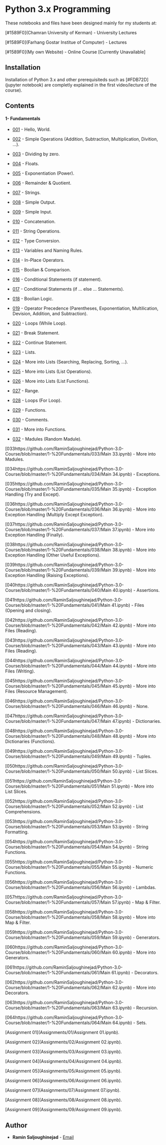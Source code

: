 # Python 3.x Programming 

These notebooks and files have been designed mainly for my students at:

[#1589F0](Chamran University of Kerman) - University Lectures

[#1589F0](Farhang Gostar Institue of Computer) - Lectures

[#1589F0](My own Website) - Online Course [Currently Unavailable]


## Installation

Installation of Python 3.x and other prerequisiteds such as [#FDB72D](jupyter notebook) are completly explained in the first video/lecture of the course).


## Contents
#### 1- Fundamentals
* [001](https://github.com/RaminSaljoughinejad/Python-3.0-Course/blob/master/1-%20Fundamentals/001/Main%2001.ipynb) - Hello, World.
* [002](https://github.com/RaminSaljoughinejad/Python-3.0-Course/blob/master/1-%20Fundamentals/002/Main%2002.ipynb) - Simple Operations (Addition, Subtraction, Multiplication, Divition, ...).

* [003](https://github.com/RaminSaljoughinejad/Python-3.0-Course/blob/master/1-%20Fundamentals/003/Main%2003.ipynb) - Dividing by zero.

* [004](https://github.com/RaminSaljoughinejad/Python-3.0-Course/blob/master/1-%20Fundamentals/004/Main%2004.ipynb) - Floats.

* [005](https://github.com/RaminSaljoughinejad/Python-3.0-Course/blob/master/1-%20Fundamentals/005/Main%2005.ipynb) - Exponentiation (Power).

* [006](https://github.com/RaminSaljoughinejad/Python-3.0-Course/blob/master/1-%20Fundamentals/006/Main%2006.ipynb) - Remainder & Quotient.

* [007](https://github.com/RaminSaljoughinejad/Python-3.0-Course/blob/master/1-%20Fundamentals/007/Main%2007.ipynb) - Strings.

* [008](https://github.com/RaminSaljoughinejad/Python-3.0-Course/blob/master/1-%20Fundamentals/008/Main%2008.ipynb) - Simple Output.

* [009](https://github.com/RaminSaljoughinejad/Python-3.0-Course/blob/master/1-%20Fundamentals/009/Main%2009.ipynb) - Simple Input.

* [010](https://github.com/RaminSaljoughinejad/Python-3.0-Course/blob/master/1-%20Fundamentals/010/Main%2010.ipynb) - Concatenation.

* [011](https://github.com/RaminSaljoughinejad/Python-3.0-Course/blob/master/1-%20Fundamentals/011/Main%2011.ipynb) - String Operations.

* [012](https://github.com/RaminSaljoughinejad/Python-3.0-Course/blob/master/1-%20Fundamentals/012/Main%2012.ipynb) - Type Conversion.

* [013](https://github.com/RaminSaljoughinejad/Python-3.0-Course/blob/master/1-%20Fundamentals/013/Main%2013.ipynb) - Variables and Naming Rules.

* [014](https://github.com/RaminSaljoughinejad/Python-3.0-Course/blob/master/1-%20Fundamentals/014/Main%2014.ipynb) - In-Place Operators.

* [015](https://github.com/RaminSaljoughinejad/Python-3.0-Course/blob/master/1-%20Fundamentals/015/Main%2015.ipynb) - Boolian & Comparison.

* [016](https://github.com/RaminSaljoughinejad/Python-3.0-Course/blob/master/1-%20Fundamentals/016/Main%2016.ipynb) - Conditional Statements (if statement).

* [017](https://github.com/RaminSaljoughinejad/Python-3.0-Course/blob/master/1-%20Fundamentals/017/Main%2017.ipynb) - Conditional Statements (if ... else ... Statements).

* [018](https://github.com/RaminSaljoughinejad/Python-3.0-Course/blob/master/1-%20Fundamentals/018/Main%2018.ipynb) - Boolian Logic.

* [019](https://github.com/RaminSaljoughinejad/Python-3.0-Course/blob/master/1-%20Fundamentals/019/Main%2019.ipynb) - Operator Precedence (Parentheses, Exponentiation, Multilication, Devision, Addition, and Subtraction).

* [020](https://github.com/RaminSaljoughinejad/Python-3.0-Course/blob/master/1-%20Fundamentals/020/Main%2020.ipynb) - Loops (While Loop).

* [021](https://github.com/RaminSaljoughinejad/Python-3.0-Course/blob/master/1-%20Fundamentals/021/Main%2021.ipynb) - Break Statement.

* [022](https://github.com/RaminSaljoughinejad/Python-3.0-Course/blob/master/1-%20Fundamentals/022/Main%2022.ipynb) - Continue Statement.

* [023](https://github.com/RaminSaljoughinejad/Python-3.0-Course/blob/master/1-%20Fundamentals/023/Main%2023.ipynb) - Lists.

* [024](https://github.com/RaminSaljoughinejad/Python-3.0-Course/blob/master/1-%20Fundamentals/024/Main%2024.ipynb) - More into Lists (Searching, Replacing, Sorting, ...).

* [025](https://github.com/RaminSaljoughinejad/Python-3.0-Course/blob/master/1-%20Fundamentals/025/Main%2025.ipynb) - More into Lists (List Operations).

* [026](https://github.com/RaminSaljoughinejad/Python-3.0-Course/blob/master/1-%20Fundamentals/026/Main%2026.ipynb) - More into Lists (List Functions).

* [027](https://github.com/RaminSaljoughinejad/Python-3.0-Course/blob/master/1-%20Fundamentals/027/Main%2027.ipynb) - Range.

* [028](https://github.com/RaminSaljoughinejad/Python-3.0-Course/blob/master/1-%20Fundamentals/028/Main%2028.ipynb) - Loops (For Loop).

* [029](https://github.com/RaminSaljoughinejad/Python-3.0-Course/blob/master/1-%20Fundamentals/029/Main%2029.ipynb) - Functions.

* [030](https://github.com/RaminSaljoughinejad/Python-3.0-Course/blob/master/1-%20Fundamentals/030/Main%2030.ipynb) - Comments.

* [031](https://github.com/RaminSaljoughinejad/Python-3.0-Course/blob/master/1-%20Fundamentals/031/Main%2031.ipynb) - More into Functions.

* [032](https://github.com/RaminSaljoughinejad/Python-3.0-Course/blob/master/1-%20Fundamentals/032/Main%2032.ipynb) - Madules (Random Madule).


[033https://github.com/RaminSaljoughinejad/Python-3.0-Course/blob/master/1-%20Fundamentals/033/Main 33.ipynb) - More into Madules.

[034https://github.com/RaminSaljoughinejad/Python-3.0-Course/blob/master/1-%20Fundamentals/034/Main 34.ipynb) - Exceptions.

[035https://github.com/RaminSaljoughinejad/Python-3.0-Course/blob/master/1-%20Fundamentals/035/Main 35.ipynb) - Exception Handling (Try and Except).

[036https://github.com/RaminSaljoughinejad/Python-3.0-Course/blob/master/1-%20Fundamentals/036/Main 36.ipynb) - More into Exception Handling (Multiply Except Exception).

[037https://github.com/RaminSaljoughinejad/Python-3.0-Course/blob/master/1-%20Fundamentals/037/Main 37.ipynb) - More into Exception Handling (Finally).

[038https://github.com/RaminSaljoughinejad/Python-3.0-Course/blob/master/1-%20Fundamentals/038/Main 38.ipynb) - More into Exception Handling (Other Useful Exceptions).

[039https://github.com/RaminSaljoughinejad/Python-3.0-Course/blob/master/1-%20Fundamentals/039/Main 39.ipynb) - More into Exception Handling (Raising Exceptions).

[040https://github.com/RaminSaljoughinejad/Python-3.0-Course/blob/master/1-%20Fundamentals/040/Main 40.ipynb) - Assertions.

[041https://github.com/RaminSaljoughinejad/Python-3.0-Course/blob/master/1-%20Fundamentals/041/Main 41.ipynb) - Files (Opening and closing).

[042https://github.com/RaminSaljoughinejad/Python-3.0-Course/blob/master/1-%20Fundamentals/042/Main 42.ipynb) - More into Files (Reading).

[043https://github.com/RaminSaljoughinejad/Python-3.0-Course/blob/master/1-%20Fundamentals/043/Main 43.ipynb) - More into Files (Reading).

[044https://github.com/RaminSaljoughinejad/Python-3.0-Course/blob/master/1-%20Fundamentals/044/Main 44.ipynb) - More into Files (Writing).

[045https://github.com/RaminSaljoughinejad/Python-3.0-Course/blob/master/1-%20Fundamentals/045/Main 45.ipynb) - More into Files (Resource Management).

[046https://github.com/RaminSaljoughinejad/Python-3.0-Course/blob/master/1-%20Fundamentals/046/Main 46.ipynb) - None.

[047https://github.com/RaminSaljoughinejad/Python-3.0-Course/blob/master/1-%20Fundamentals/047/Main 47.ipynb) - Dictionaries.

[048https://github.com/RaminSaljoughinejad/Python-3.0-Course/blob/master/1-%20Fundamentals/048/Main 48.ipynb) - More into Dictionaries (Functions).

[049https://github.com/RaminSaljoughinejad/Python-3.0-Course/blob/master/1-%20Fundamentals/049/Main 49.ipynb) - Tuples.

[050https://github.com/RaminSaljoughinejad/Python-3.0-Course/blob/master/1-%20Fundamentals/050/Main 50.ipynb) - List Slices.

[051https://github.com/RaminSaljoughinejad/Python-3.0-Course/blob/master/1-%20Fundamentals/051/Main 51.ipynb) - More into List Slices.

[052https://github.com/RaminSaljoughinejad/Python-3.0-Course/blob/master/1-%20Fundamentals/052/Main 52.ipynb) - List Comprehensions.

[053https://github.com/RaminSaljoughinejad/Python-3.0-Course/blob/master/1-%20Fundamentals/053/Main 53.ipynb) - String Formatting.

[054https://github.com/RaminSaljoughinejad/Python-3.0-Course/blob/master/1-%20Fundamentals/054/Main 54.ipynb) - String Functions.

[055https://github.com/RaminSaljoughinejad/Python-3.0-Course/blob/master/1-%20Fundamentals/055/Main 55.ipynb) - Numeric Functions.

[056https://github.com/RaminSaljoughinejad/Python-3.0-Course/blob/master/1-%20Fundamentals/056/Main 56.ipynb) - Lambdas.

[057https://github.com/RaminSaljoughinejad/Python-3.0-Course/blob/master/1-%20Fundamentals/057/Main 57.ipynb) - Map & Filter.

[058https://github.com/RaminSaljoughinejad/Python-3.0-Course/blob/master/1-%20Fundamentals/058/Main 58.ipynb) - More into Map & Filter.

[059https://github.com/RaminSaljoughinejad/Python-3.0-Course/blob/master/1-%20Fundamentals/059/Main 59.ipynb) - Generators.

[060https://github.com/RaminSaljoughinejad/Python-3.0-Course/blob/master/1-%20Fundamentals/060/Main 60.ipynb) - More into Generators.

[061https://github.com/RaminSaljoughinejad/Python-3.0-Course/blob/master/1-%20Fundamentals/061/Main 61.ipynb) - Decorators.

[062https://github.com/RaminSaljoughinejad/Python-3.0-Course/blob/master/1-%20Fundamentals/062/Main 62.ipynb) - More into Decorators.

[063https://github.com/RaminSaljoughinejad/Python-3.0-Course/blob/master/1-%20Fundamentals/063/Main 63.ipynb) - Recursion.

[064https://github.com/RaminSaljoughinejad/Python-3.0-Course/blob/master/1-%20Fundamentals/064/Main 64.ipynb) - Sets.


 [Assignment 01](Assignments/01/Assignment 01.ipynb).
 
 [Assignment 02](Assignments/02/Assignment 02.ipynb).
 
 [Assignment 03](Assignments/03/Assignment 03.ipynb).
 
 [Assignment 04](Assignments/04/Assignment 04.ipynb).
 
 [Assignment 05](Assignments/05/Assignment 05.ipynb).
 
 [Assignment 06](Assignments/06/Assignment 06.ipynb).
 
 [Assignment 07](Assignments/07/Assignment 07.ipynb).
 
 [Assignment 08](Assignments/08/Assignment 08.ipynb).
 
 [Assignment 09](Assignments/09/Assignment 09.ipynb).


## Author

* **Ramin Saljoughinejad** - [Email](ramin.saljoughi@icloud.com)
